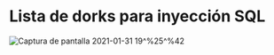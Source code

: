 # Lista de dorks para inyección SQL

![Captura de pantalla 2021-01-31 19^%25^%42](https://user-images.githubusercontent.com/75953873/106393960-c1c60d00-63d8-11eb-976f-35e69c827bd9.png)
